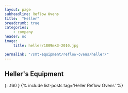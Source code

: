 ```yaml
---
layout: page
subheadline: Reflow Ovens
title:  "Heller"
breadcrumb: true
categories:
    - company
header: no
image:
    title: heller/1809mk3-2010.jpg

permalink: "/smt-equipment/reflow-ovens/heller/"
---
```


## Heller's Equipment ##
{: .t60 }
{% include list-posts tag='Heller Reflow Ovens' %}
